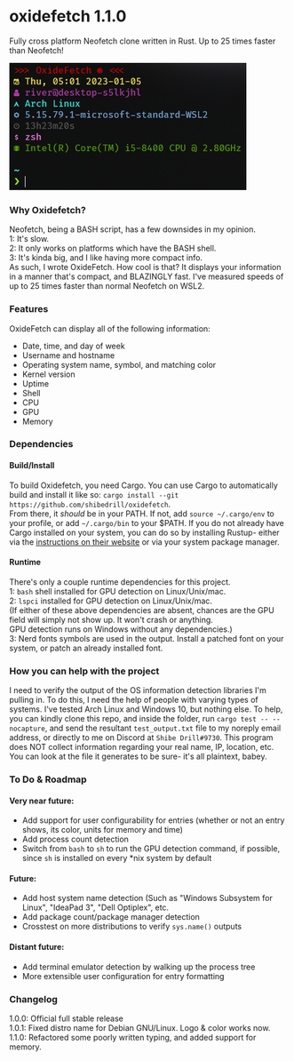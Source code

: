 # oxidefetch 1.1.0
Fully cross platform Neofetch clone written in Rust. Up to 25 times faster than Neofetch!  

![alt text](image.png "Example output of OxideFetch on a WSL2 Arch Linux host")  

### Why Oxidefetch?
Neofetch, being a BASH script, has a few downsides in my opinion.  
1: It's slow.  
2: It only works on platforms which have the BASH shell.  
3: It's kinda big, and I like having more compact info.  
As such, I wrote OxideFetch. How cool is that? It displays your information in a manner that's compact, and BLAZINGLY fast. 
I've measured speeds of up to 25 times faster than normal Neofetch on WSL2.

### Features  
OxideFetch can display all of the following information:  
- Date, time, and day of week  
- Username and hostname  
- Operating system name, symbol, and matching color  
- Kernel version  
- Uptime  
- Shell  
- CPU  
- GPU  
- Memory  

### Dependencies 
#### Build/Install
To build Oxidefetch, you need Cargo. You can use Cargo to automatically build and install it like so:
```cargo install --git https://github.com/shibedrill/oxidefetch```.  
From there, it *should* be in your PATH. If not, add ```source ~/.cargo/env``` to your profile, or add ```~/.cargo/bin``` to your $PATH. If you do not already have Cargo installed 
on your system, you can do so by installing Rustup- either via the [instructions on their website](https://doc.rust-lang.org/cargo/getting-started/installation.html "instructions on their website") or via your system package manager.
#### Runtime
There's only a couple runtime dependencies for this project.  
1: ```bash``` shell installed for GPU detection on Linux/Unix/mac.  
2: ```lspci``` installed for GPU detection on Linux/Unix/mac.  
(If either of these above dependencies are absent, chances are the GPU field will simply not show up. It won't crash or anything.  
GPU detection runs on Windows without any dependencies.)  
3: Nerd fonts symbols are used in the output. Install a patched font on  your system, or patch an already installed font.

### How you can help with the project
I need to verify the output of the OS information detection libraries I'm pulling in. To do this, I need the help of people 
with varying types of systems. I've tested Arch Linux and Windows 10, but nothing else. To help, you can kindly clone this 
repo, and inside the folder, run ```cargo test -- --nocapture```, and send the resultant ```test_output.txt``` file to my 
noreply email address, or directly to me on Discord at ```Shibe Drill#9730```. This program does NOT collect information 
regarding your real name, IP, location, etc. You can look at the file it generates to be sure- it's all plaintext, babey.

### To Do & Roadmap
#### Very near future:   
- Add support for user configurability for entries (whether or not an entry shows, its color, units for memory and time)   
- Add process count detection  
- Switch from `bash` to `sh` to run the GPU detection command, if possible, since `sh` is installed on every *nix system by default  
#### Future:  
- Add host system name detection (Such as "Windows Subsystem for Linux", "IdeaPad 3", "Dell Optiplex", etc.  
- Add package count/package manager detection  
- Crosstest on more distributions to verify `sys.name()` outputs  
#### Distant future:  
- Add terminal emulator detection by walking up the process tree  
- More extensible user configuration for entry formatting  

### Changelog
1.0.0: Official full stable release   
1.0.1: Fixed distro name for Debian GNU/Linux. Logo & color works now.  
1.1.0: Refactored some poorly written typing, and added support for memory.